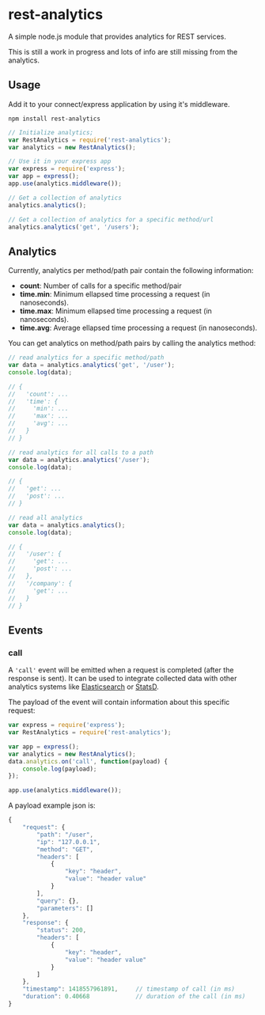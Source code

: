 rest-analytics
==============

A simple node.js module that provides analytics for REST services.

This is still a work in progress and lots of info are still missing from the analytics.

## Usage

Add it to your connect/express application by using it's middleware.

`npm install rest-analytics`

```javascript
// Initialize analytics;
var RestAnalytics = require('rest-analytics');
var analytics = new RestAnalytics();
```

```javascript
// Use it in your express app
var express = require('express');
var app = express();
app.use(analytics.middleware());

```

```javascript
// Get a collection of analytics
analytics.analytics();

// Get a collection of analytics for a specific method/url
analytics.analytics('get', '/users');

```

## Analytics
Currently, analytics per method/path pair contain the following information:

* **count**: Number of calls for a specific method/pair
* **time.min**: Minimum ellapsed time processing a request (in nanoseconds).
* **time.max**: Minimum ellapsed time processing a request (in nanoseconds).
* **time.avg**: Average ellapsed time processing a request (in nanoseconds).

You can get analytics on method/path pairs by calling the analytics method:

```javascript
// read analytics for a specific method/path
var data = analytics.analytics('get', '/user');
console.log(data);

// {
//   'count': ...
//   'time': {
//     'min': ...
//     'max': ...
//     'avg': ...
//   }
// }
```

```javascript
// read analytics for all calls to a path
var data = analytics.analytics('/user');
console.log(data);

// {
//   'get': ...
//   'post': ...
// }
```

```javascript
// read all analytics
var data = analytics.analytics();
console.log(data);

// {
//   '/user': {
//     'get': ...
//     'post': ...
//   },
//   '/company': {
//     'get': ...
//   }
// }
```

## Events

### call

Α `'call'` event will be emitted when a request is completed (after the response is sent). It can be used to integrate collected data with other analytics systems like [Elasticsearch](http://www.elasticsearch.org) or [StatsD](https://github.com/etsy/statsd/).

 The payload of the event will contain information about this specific request:

```javascript
var express = require('express');
var RestAnalytics = require('rest-analytics');

var app = express();
var analytics = new RestAnalytics();
data.analytics.on('call', function(payload) {
    console.log(payload);
});

app.use(analytics.middleware());

```

A payload example json is:

```javascript
{
    "request": {
        "path": "/user",
        "ip": "127.0.0.1",
        "method": "GET",
        "headers": [
            {
                "key": "header",
                "value": "header value"
            }
        ],
        "query": {},
        "parameters": []
    },
    "response": {
        "status": 200,
        "headers": [
            {
                "key": "header",
                "value": "header value"
            }
        ]
    },
    "timestamp": 1418557961891,     // timestamp of call (in ms)
    "duration": 0.40668             // duration of the call (in ms)
}

```
